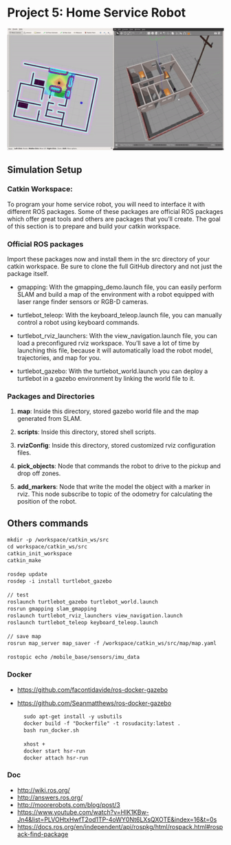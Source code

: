 # Project 5: Home Service Robot

<div>
<div align="center" >
<img src="screen/home_service_robot.gif" width="600">
</div>
</div>


## Simulation Setup

### Catkin Workspace:

To program your home service robot, you will need to interface it with different ROS packages. Some of these packages are official ROS packages which offer great tools and others are packages that you’ll create. The goal of this section is to prepare and build your catkin workspace.

### Official ROS packages

Import these packages now and install them in the src directory of your catkin workspace. Be sure to clone the full GitHub directory and not just the package itself.

- gmapping: With the gmapping_demo.launch file, you can easily perform SLAM and build a map of the environment with a robot equipped with laser range finder sensors or RGB-D cameras.

- turtlebot_teleop: With the keyboard_teleop.launch file, you can manually control a robot using keyboard commands.

- turtlebot_rviz_launchers: With the view_navigation.launch file, you can load a preconfigured rviz workspace. You’ll save a lot of time by launching this file, because it will automatically load the robot model, trajectories, and map for you.

- turtlebot_gazebo: With the turtlebot_world.launch you can deploy a turtlebot in a gazebo environment by linking the world file to it.


### Packages and Directories

1. **map**: Inside this directory, stored gazebo world file and the map generated from SLAM.

2. **scripts**: Inside this directory, stored shell scripts.

3. **rvizConfig**: Inside this directory, stored customized rviz configuration files.

4. **pick_objects**: Node that commands the robot to drive to the pickup and drop off zones.

5. **add_markers**: Node that write the model the object with a marker in rviz. This node subscribe to topic of the odometry for calculating the position of the robot.




## Others commands

    mkdir -p /workspace/catkin_ws/src
    cd workspace/catkin_ws/src
    catkin_init_workspace
    catkin_make

    rosdep update
    rosdep -i install turtlebot_gazebo

    // test
    roslaunch turtlebot_gazebo turtlebot_world.launch
    rosrun gmapping slam_gmapping
    roslaunch turtlebot_rviz_launchers view_navigation.launch
    roslaunch turtlebot_teleop keyboard_teleop.launch

    // save map
    rosrun map_server map_saver -f /workspace/catkin_ws/src/map/map.yaml

    rostopic echo /mobile_base/sensors/imu_data


### Docker

- https://github.com/facontidavide/ros-docker-gazebo
- https://github.com/Seanmatthews/ros-docker-gazebo


        sudo apt-get install -y usbutils
        docker build -f "Dockerfile" -t rosudacity:latest .
        bash run_docker.sh

        xhost +
        docker start hsr-run
        docker attach hsr-run



### Doc

- http://wiki.ros.org/
- http://answers.ros.org/
- http://moorerobots.com/blog/post/3
- https://www.youtube.com/watch?v=HIK1KBw-Jn4&list=PLVOHtxHwfT2od1TP-4oWY0Nt6LXsQXOTE&index=16&t=0s
- https://docs.ros.org/en/independent/api/rospkg/html/rospack.html#rospack-find-package
